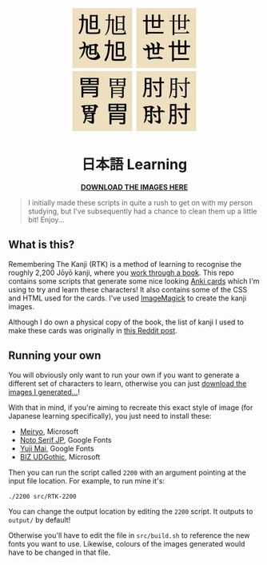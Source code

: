<div align="center">
  <img src="example.jpg">
</div>
<h1 align="center">
  日本語 Learning
</h1>
<p align="center">
  <b>
    <a href="https://github.com/julianorchard/benkyo/releases/tag/2200">
      DOWNLOAD THE IMAGES HERE
    </a>
  </b>
</p>

> I initially made these scripts in quite a rush
> to get on with my person studying, but I've
> subsequently had a chance to clean them up a
> little bit! Enjoy...

## What is this?

Remembering The Kanji (RTK) is a method of
learning to recognise the roughly 2,200 Jōyō
kanji, where you [work through a 
book](https://en.wikipedia.org/wiki/Remembering_the_Kanji_and_Remembering_the_Hanzi). This repo contains some scripts that generate some
nice looking [Anki
cards](https://apps.ankiweb.net/) which I'm using
to try and learn these characters! It also
contains some of the CSS and HTML used for the
cards. I've used
[ImageMagick](https://imagemagick.org/index.php) to create the kanji
images.

Although I do own a physical copy of the book, the list of kanji I used to make these cards was originally in [this Reddit
post](https://www.reddit.com/r/LearnJapanese/comments/1a126a/all_2200_kanji_from_heisigs_remembering_the_kanji/).

## Running your own

You will obviously only want to run your own
if you want to generate a different set of
characters to learn, otherwise you
can just [download the images I generated...](https://github.com/julianorchard/benkyo/releases/tag/2200)!

With that in mind, if you're aiming to recreate this exact style of
image (for Japanese learning specifically), you
just need to install these:

- [Meiryo](https://docs.microsoft.com/en-us/typography/font-list/meiryo), Microsoft
- [Noto Serif JP](https://fonts.google.com/noto/specimen/Noto+Serif+JP), Google Fonts
- [Yuji Mai](https://fonts.google.com/specimen/Yuji+Mai), Google Fonts
- [BIZ UDGothic](https://docs.microsoft.com/en-us/typography/font-list/biz-udgothic), Microsoft

Then you can run the script called `2200` with an
argument pointing at the input file location. For
example, to run mine it's:

```bash
./2200 src/RTK-2200
```

You can change the output location by editing the
`2200` script. It outputs to `output/` by default!

Otherwise you'll have to edit the file in
`src/build.sh` to reference the new fonts you want
to use. Likewise, colours of the images generated
would have to be changed in that file.


